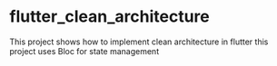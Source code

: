 # flutter_clean_architecture

This project shows how to implement clean architecture in flutter
this project uses Bloc for state management 
